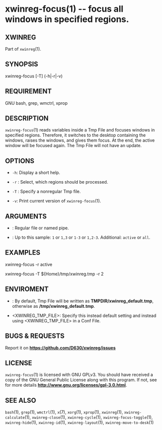 xwinreg-focus(1) -- focus all windows in specified regions.
====================================================

## XWINREG
Part of `xwinreg`(1).
## SYNOPSIS
xwinreg-focus [-T] (-h|-r|-v)
## REQUIREMENT
GNU bash, grep, wmctrl, xprop
## DESCRIPTION
`xwinreg-focus`(1) reads variables inside a Tmp File and focuses windows in specified regions. Therefore, it switches to the desktop containing the windows, raises the windows, and gives them focus. At the end, the active window will be focused again. The Tmp File will not have an update.
## OPTIONS
* `-h`:
 Display a short help.

* `-r` <REG>:
 Select, which regions should be processed.

* `-T` <FILE>:
 Specify a nonregular Tmp file.

* `-v`:
 Print current version of `xwinreg-focus`(1).

## ARGUMENTS
* <FILE>:
 Regular file or named pipe.

* <REG>:
 Up to this sample: `1` or `1,3` or `1-3` or `1,2-3`. Additional: `active` or `all`.

## EXAMPLES
 xwinreg-focus -r active

 xwinreg-focus -T ${Home}/tmp/xwinreg.tmp -r 2

## ENVIROMENT
* <TMPDIR>:
 By default, Tmp File will be written as **TMPDIR/xwinreg_default.tmp**, otherwise as **/tmp/xwinreg_default.tmp**.

* <XWINREG_TMP_FILE>:
 Specify this instead default setting and instead using <XWINREG_TMP_FILE> in a Conf File.

## BUGS & REQUESTS
Report it on **https://github.com/D630/xwinreg/issues**
## LICENSE
`xwinreg-focus`(1) is licensed with GNU GPLv3. You should have received a copy of the GNU General Public License along with this program. If not, see for more details **http://www.gnu.org/licenses/gpl-3.0.html**.
## SEE ALSO
`bash`(1), `grep`(1), `wmctrl`(1), `x`(7), `xorg`(1), `xprop`(1), `xwinreg`(1), `xwinreg-calculate`(1), `xwinreg-close`(1), `xwinreg-cycle`(1), `xwinreg-focus-toggle`(1), `xwinreg-hide`(1), `xwinreg-id`(1), `xwinreg-layout`(1), `xwinreg-move-to-desk`(1)
